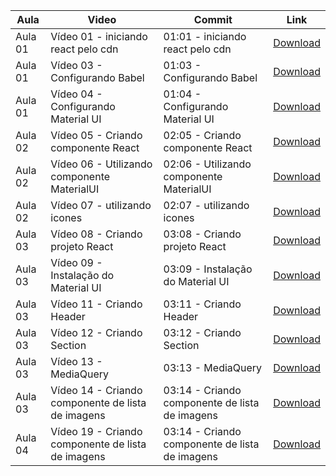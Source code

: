 Aula | Video | Commit | Link
------ | ------ | ------ | ------
Aula 01 | Vídeo 01 - iniciando react pelo cdn | 01:01 - iniciando react pelo cdn | [Download](https://github.com/treinaweb/treinaweb-MaterialUI-Fundamentos/archive/c18de7f73db43ba92245f120932b1325aed208bc.zip)
Aula 01 | Vídeo 03 - Configurando Babel | 01:03 - Configurando Babel | [Download](https://github.com/treinaweb/treinaweb-MaterialUI-Fundamentos/archive/c69249ed08de222e5246728481effb30425376e8.zip)
Aula 01 | Vídeo 04 - Configurando Material UI | 01:04 - Configurando Material UI | [Download](https://github.com/treinaweb/treinaweb-MaterialUI-Fundamentos/archive/d36a01daa6944935af2d7cb7fca2f8ae9e3ad3d8.zip)
Aula 02 | Vídeo 05 - Criando componente React | 02:05 - Criando componente React | [Download](https://github.com/treinaweb/treinaweb-MaterialUI-Fundamentos/archive/b7a90a973ba2de65e292c5368847160b7aecafa4.zip)
Aula 02 | Vídeo 06 - Utilizando componente MaterialUI | 02:06 - Utilizando componente MaterialUI | [Download](https://github.com/treinaweb/treinaweb-MaterialUI-Fundamentos/archive/3daf495dcb7c80e8aaeb361671de9f51b3fe0c97.zip)
Aula 02 | Vídeo 07 - utilizando icones | 02:07 - utilizando icones | [Download](https://github.com/treinaweb/treinaweb-MaterialUI-Fundamentos/archive/9e78b7754f5fac1b888a7728f14b1ce4f54072b1.zip)
Aula 03 | Vídeo 08 - Criando projeto React | 03:08 - Criando projeto React | [Download](https://github.com/treinaweb/treinaweb-MaterialUI-Fundamentos/archive/f8f48045b06cf4579f095f68137c5722d5097568.zip)
Aula 03 | Vídeo 09 - Instalação do Material UI | 03:09 - Instalação do Material UI | [Download](https://github.com/treinaweb/treinaweb-MaterialUI-Fundamentos/archive/9ed7f32d6204c67796ddf8a6c43da078cf0e8dd9.zip)
Aula 03 | Vídeo 11 - Criando Header | 03:11 - Criando Header | [Download](https://github.com/treinaweb/treinaweb-MaterialUI-Fundamentos/archive/f0e185cb9b2713c4e0197b37c00b4eac4d978395.zip)
Aula 03 | Vídeo 12 - Criando Section | 03:12 - Criando Section | [Download](https://github.com/treinaweb/treinaweb-MaterialUI-Fundamentos/archive/bbcf34491121a2b24b2d86f5aa510a180306dbfc.zip)
Aula 03 | Vídeo 13 - MediaQuery | 03:13 - MediaQuery | [Download](https://github.com/treinaweb/treinaweb-MaterialUI-Fundamentos/archive/5baf78ee22b7b262be27cf5620a7a30754bdd335.zip)
Aula 03 | Vídeo 14 - Criando componente de lista de imagens | 03:14 - Criando componente de lista de imagens | [Download](https://github.com/treinaweb/treinaweb-MaterialUI-Fundamentos/archive/cd33ee31ca15249b6201f5d42a646df01c93bfed.zip)
Aula 04 | Vídeo 19 - Criando componente de lista de imagens | 03:14 - Criando componente de lista de imagens | [Download](https://github.com/treinaweb/treinaweb-MaterialUI-Fundamentos/archive/cd33ee31ca15249b6201f5d42a646df01c93bfed.zip)
